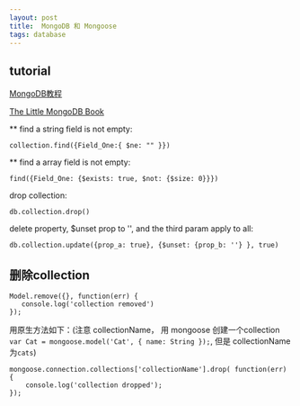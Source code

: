 ```yaml
---
layout: post
title:  MongoDB 和 Mongoose
tags: database
---
```


## tutorial

[MongoDB教程](http://www.w3cschool.cc/mongodb/mongodb-tutorial.html)

[The Little MongoDB Book](https://github.com/geminiyellow/the-little-mongodb-book/blob/master/zh-cn/mongodb.markdown)


** find a string field is not empty:

    collection.find({Field_One:{ $ne: "" }})
    
** find a array field is not empty:
    
    find({Field_One: {$exists: true, $not: {$size: 0}}})

drop collection:

    db.collection.drop()

delete property, $unset prop to '', and the third param apply to all:

    db.collection.update({prop_a: true}, {$unset: {prop_b: ''} }, true)


## 删除collection

    Model.remove({}, function(err) {
       console.log('collection removed')
    });

用原生方法如下：(注意 collectionName， 用 mongoose 创建一个collection `var Cat = mongoose.model('Cat', { name: String });`, 但是 collectionName 为`cats`)

    mongoose.connection.collections['collectionName'].drop( function(err) {
        console.log('collection dropped');
    });
